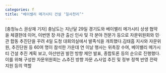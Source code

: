 ```yaml
---
categories: f
title: "베이밸리 메가시티 건설 ‘일사천리’"
---
```

[충청뉴스 권상재 기자] 충남도는 지난달 29일 경기도와 베이밸리 메가시티 상생 협약을 체결한데 이어, 이번엔 장‧차관 출신 인사 및 각 분야 전문가 등으로 자문위원회와 민‧관 합동 추진단을 꾸려 4일 도청 대회의실에서 발족식을 개최했다.김태흠 지사와 자문위원, 추진단원 등 60여 명이 참석한 가운데 연 이날 행사는 위촉장 수여, 베이밸리 메가시티 건설 추진 계획 보고, 아산만권 발전 방향 제안 발표, 종합토론 등의 순으로 진행했다.이를 위해 구성한 자문위원회는 △추진 방향 자문 △사업 추진 및 정부 정책 반영 전략 지원 등의 역할